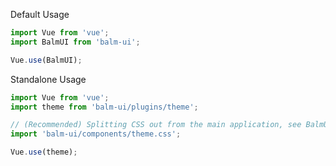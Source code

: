Default Usage

```js
import Vue from 'vue';
import BalmUI from 'balm-ui';

Vue.use(BalmUI);
```

Standalone Usage

```js
import Vue from 'vue';
import theme from 'balm-ui/plugins/theme';

// (Recommended) Splitting CSS out from the main application, see BalmUI advanced usage.
import 'balm-ui/components/theme.css';

Vue.use(theme);
```
